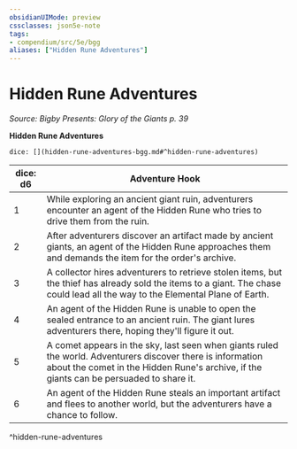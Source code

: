 ```yaml
---
obsidianUIMode: preview
cssclasses: json5e-note
tags:
- compendium/src/5e/bgg
aliases: ["Hidden Rune Adventures"]
---
```

# Hidden Rune Adventures
*Source: Bigby Presents: Glory of the Giants p. 39* 

**Hidden Rune Adventures**

`dice: [](hidden-rune-adventures-bgg.md#^hidden-rune-adventures)`

| dice: d6 | Adventure Hook |
|----------|----------------|
| 1 | While exploring an ancient giant ruin, adventurers encounter an agent of the Hidden Rune who tries to drive them from the ruin. |
| 2 | After adventurers discover an artifact made by ancient giants, an agent of the Hidden Rune approaches them and demands the item for the order's archive. |
| 3 | A collector hires adventurers to retrieve stolen items, but the thief has already sold the items to a giant. The chase could lead all the way to the Elemental Plane of Earth. |
| 4 | An agent of the Hidden Rune is unable to open the sealed entrance to an ancient ruin. The giant lures adventurers there, hoping they'll figure it out. |
| 5 | A comet appears in the sky, last seen when giants ruled the world. Adventurers discover there is information about the comet in the Hidden Rune's archive, if the giants can be persuaded to share it. |
| 6 | An agent of the Hidden Rune steals an important artifact and flees to another world, but the adventurers have a chance to follow. |
^hidden-rune-adventures